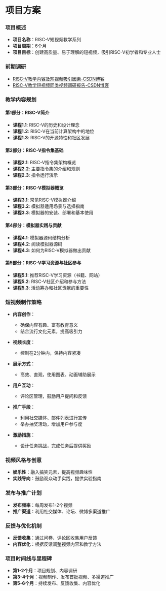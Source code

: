 
# 项目方案
### 项目概述
- **项目名称**：RISC-V短视频教学系列
- **项目周期**：6个月
- **项目目标**：创建高质量、易于理解的短视频，吸引RISC-V初学者和专业人士

### 前期调研
- [RISC-V教学内容及短视频吸引因素-CSDN博客](https://blog.csdn.net/jtwqwq/article/details/139909781?app_version=6.3.8&code=app_1562916241&csdn_share_tail=%7B%22type%22%3A%22blog%22%2C%22rType%22%3A%22article%22%2C%22rId%22%3A%22139909781%22%2C%22source%22%3A%22jtwqwq%22%7D&uLinkId=usr1mkqgl919blen&utm_source=app)
- [RISC-V教学短视频同类视频调研报告-CSDN博客](https://blog.csdn.net/jtwqwq/article/details/139909796?app_version=6.3.8&code=app_1562916241&csdn_share_tail=%7B%22type%22%3A%22blog%22%2C%22rType%22%3A%22article%22%2C%22rId%22%3A%22139909796%22%2C%22source%22%3A%22jtwqwq%22%7D&uLinkId=usr1mkqgl919blen&utm_source=app)
### 教学内容规划
#### 第1部分：RISC-V简介

- **课程1.1**: RISC-V的历史和设计理念
- **课程1.2**: RISC-V在当前计算架构中的地位
- **课程1.3**: RISC-V的开源特性和社区发展

#### 第2部分：RISC-V指令集基础

- **课程2.1**: RISC-V指令集架构概览
- **课程2.2**: 主要指令集的介绍和规则
- **课程2.3**: 指令运行演示

#### 第3部分：RISC-V模拟器概览

- **课程3.1**: 常见RISC-V模拟器介绍
- **课程3.2**: 模拟器适用场景与选择指南
- **课程3.3**: 模拟器的安装、部署和基本使用

#### 第4部分：模拟器实践与贡献

- **课程4.1**: 模拟器源码结构分析
- **课程4.2**: 阅读模拟器源码
- **课程4.3**: 如何为RISC-V模拟器做出贡献

#### 第5部分：RISC-V学习资源与社区参与

- **课程5.1**: 推荐RISC-V学习资源（书籍、网站）
- **课程5.2**: RISC-V社区介绍和参与方法
- **课程5.3**: 活动筹办和社区贡献的重要性

### 短视频制作策略
- **内容创作**：
  - 确保内容有趣、富有教育意义
  - 结合流行文化元素，提高吸引力

- **视频长度**：
  - 控制在2分钟内，保持内容紧凑

- **展示方式**：
  - 高效、直观，使用图表、动画辅助展示

- **用户互动**：
  - 评论区管理，鼓励用户提问和反馈

- **推广手段**：
  - 利用社交媒体、邮件列表进行宣传
  - 举办抽奖活动，增加用户参与度

- **激励措施**：
  - 设计任务挑战，完成任务后提供奖励

### 视频风格与创意
- **娱乐性**：融入搞笑元素，提高视频趣味性
- **实践导向**：鼓励观众动手实践，提供实验指南

### 发布与推广计划
- **发布频率**：每周发布1-2个视频
- **推广渠道**：利用社交媒体、论坛、微博多渠道推广

### 反馈与优化机制
- **反馈收集**：通过问卷、评论区收集用户反馈
- **内容优化**：根据反馈调整视频内容和教学方法

### 项目时间线与里程碑

- **第1-2个月**：项目规划、内容调研
- **第3-4个月**：视频制作、发布首批视频、多渠道推广
- **第5-6个月**：持续发布、反馈收集、内容优化